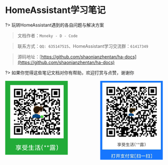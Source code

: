 # HomeAssistant学习笔记

?> 玩转HomeAssistant遇到的各自问题与解决方案

> 文档作者：`Moneky - D - Code`

> 联系方式：`QQ: 635147515`、HomeAssistant学习交流群：`61417349`

> 源码地址：[https://github.com/shaonianzhentan/ha-docs](https://github.com/shaonianzhentan/ha-docs)

?> 如果你觉得这些笔记文档对你有帮助，欢迎打赏与点赞，谢谢你
<br><br>
<img src="./img/wechat.png" alt="微信支付" title="微信" width="200" align="bottom" />
<img src="./img/alipay.jpg" alt="支付宝" title="支付宝" width="200" align="right" />
